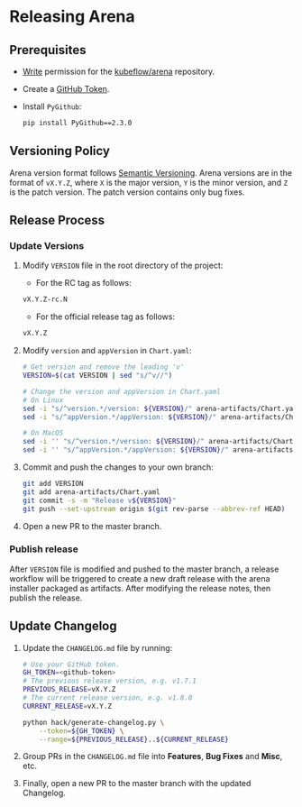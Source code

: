 # Releasing Arena

## Prerequisites

- [Write](https://docs.github.com/organizations/managing-access-to-your-organizations-repositories/repository-permission-levels-for-an-organization#permission-levels-for-repositories-owned-by-an-organization) permission for the [kubeflow/arena](https://github.com/kubeflow/arena) repository.

- Create a [GitHub Token](https://docs.github.com/github/authenticating-to-github/keeping-your-account-and-data-secure/creating-a-personal-access-token).

- Install `PyGithub`:

    ```bash
    pip install PyGithub==2.3.0
    ```

## Versioning Policy

Arena version format follows [Semantic Versioning](https://semver.org/). Arena versions are in the format of `vX.Y.Z`, where `X` is the major version, `Y` is the minor version, and `Z` is the patch version. The patch version contains only bug fixes.

## Release Process

### Update Versions

1. Modify `VERSION` file in the root directory of the project:

    - For the RC tag as follows:

    ```bash
    vX.Y.Z-rc.N
    ```

    - For the official release tag as follows:

    ```bash
    vX.Y.Z
    ```

2. Modify `version` and `appVersion` in `Chart.yaml`:

    ```bash
    # Get version and remove the leading 'v'
    VERSION=$(cat VERSION | sed "s/^v//")

    # Change the version and appVersion in Chart.yaml
    # On Linux
    sed -i "s/^version.*/version: ${VERSION}/" arena-artifacts/Chart.yaml
    sed -i "s/^appVersion.*/appVersion: ${VERSION}/" arena-artifacts/Chart.yaml

    # On MacOS
    sed -i '' "s/^version.*/version: ${VERSION}/" arena-artifacts/Chart.yaml
    sed -i '' "s/^appVersion.*/appVersion: ${VERSION}/" arena-artifacts/Chart.yaml
    ```

3. Commit and push the changes to your own branch:

    ```bash
    git add VERSION
    git add arena-artifacts/Chart.yaml
    git commit -s -m "Release v${VERSION}"
    git push --set-upstream origin $(git rev-parse --abbrev-ref HEAD)
    ```

4. Open a new PR to the master branch.

### Publish release

After `VERSION` file is modified and pushed to the master branch, a release workflow will be triggered to create a new draft release with the arena installer packaged as artifacts. After modifying the release notes, then publish the release.

## Update Changelog

1. Update the `CHANGELOG.md` file by running:

    ```bash
    # Use your GitHub token.
    GH_TOKEN=<github-token>
    # The previous release version, e.g. v1.7.1
    PREVIOUS_RELEASE=vX.Y.Z
    # The current release version, e.g. v1.8.0
    CURRENT_RELEASE=vX.Y.Z

    python hack/generate-changelog.py \
        --token=${GH_TOKEN} \
        --range=${PREVIOUS_RELEASE}..${CURRENT_RELEASE}
    ```

2. Group PRs in the `CHANGELOG.md` file into **Features**, **Bug Fixes** and **Misc**, etc.

3. Finally, open a new PR to the master branch with the updated Changelog.
